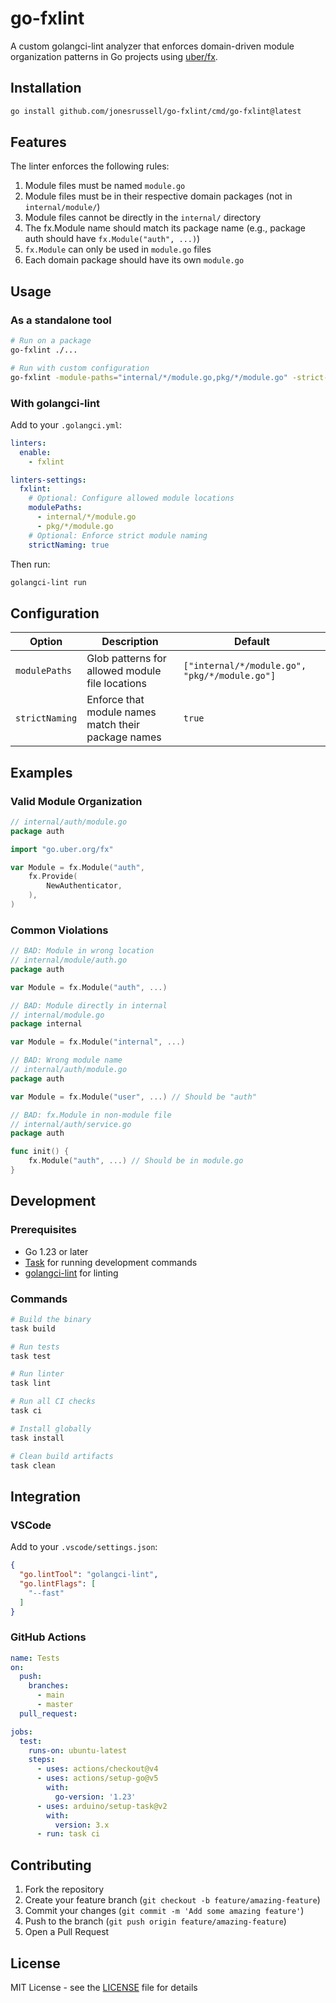# go-fxlint

A custom golangci-lint analyzer that enforces domain-driven module organization patterns in Go projects using [uber/fx](https://github.com/uber-go/fx).

## Installation

```bash
go install github.com/jonesrussell/go-fxlint/cmd/go-fxlint@latest
```

## Features

The linter enforces the following rules:

1. Module files must be named `module.go`
2. Module files must be in their respective domain packages (not in `internal/module/`)
3. Module files cannot be directly in the `internal/` directory
4. The fx.Module name should match its package name (e.g., package auth should have `fx.Module("auth", ...)`)
5. `fx.Module` can only be used in `module.go` files
6. Each domain package should have its own `module.go`

## Usage

### As a standalone tool

```bash
# Run on a package
go-fxlint ./...

# Run with custom configuration
go-fxlint -module-paths="internal/*/module.go,pkg/*/module.go" -strict-naming=true ./...
```

### With golangci-lint

Add to your `.golangci.yml`:

```yaml
linters:
  enable:
    - fxlint

linters-settings:
  fxlint:
    # Optional: Configure allowed module locations
    modulePaths:
      - internal/*/module.go
      - pkg/*/module.go
    # Optional: Enforce strict module naming
    strictNaming: true
```

Then run:

```bash
golangci-lint run
```

## Configuration

| Option | Description | Default |
|--------|-------------|---------|
| `modulePaths` | Glob patterns for allowed module file locations | `["internal/*/module.go", "pkg/*/module.go"]` |
| `strictNaming` | Enforce that module names match their package names | `true` |

## Examples

### Valid Module Organization

```go
// internal/auth/module.go
package auth

import "go.uber.org/fx"

var Module = fx.Module("auth",
    fx.Provide(
        NewAuthenticator,
    ),
)
```

### Common Violations

```go
// BAD: Module in wrong location
// internal/module/auth.go
package auth

var Module = fx.Module("auth", ...)

// BAD: Module directly in internal
// internal/module.go
package internal

var Module = fx.Module("internal", ...)

// BAD: Wrong module name
// internal/auth/module.go
package auth

var Module = fx.Module("user", ...) // Should be "auth"

// BAD: fx.Module in non-module file
// internal/auth/service.go
package auth

func init() {
    fx.Module("auth", ...) // Should be in module.go
}
```

## Development

### Prerequisites

- Go 1.23 or later
- [Task](https://taskfile.dev) for running development commands
- [golangci-lint](https://golangci-lint.run/) for linting

### Commands

```bash
# Build the binary
task build

# Run tests
task test

# Run linter
task lint

# Run all CI checks
task ci

# Install globally
task install

# Clean build artifacts
task clean
```

## Integration

### VSCode

Add to your `.vscode/settings.json`:

```json
{
  "go.lintTool": "golangci-lint",
  "go.lintFlags": [
    "--fast"
  ]
}
```

### GitHub Actions

```yaml
name: Tests
on:
  push:
    branches:
      - main
      - master
  pull_request:

jobs:
  test:
    runs-on: ubuntu-latest
    steps:
      - uses: actions/checkout@v4
      - uses: actions/setup-go@v5
        with:
          go-version: '1.23'
      - uses: arduino/setup-task@v2
        with:
          version: 3.x
      - run: task ci
```

## Contributing

1. Fork the repository
2. Create your feature branch (`git checkout -b feature/amazing-feature`)
3. Commit your changes (`git commit -m 'Add some amazing feature'`)
4. Push to the branch (`git push origin feature/amazing-feature`)
5. Open a Pull Request

## License

MIT License - see the [LICENSE](LICENSE) file for details 